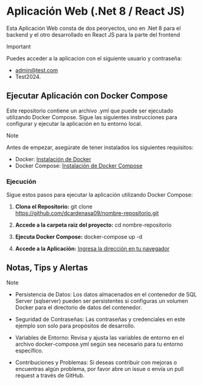 # Aplicación Web (.Net 8 / React JS)
Esta Aplicación Web consta de dos peoryectos, uno en .Net 8 para el backend y el otro desarrollado en React JS para la parte del frontend

> [!IMPORTANT]
> Puedes acceder a la aplicacion con el siguiente usuario y contraseña:
> - admin@test.com
> - Test2024.

## Ejecutar Aplicación con Docker Compose
Este repositorio contiene un archivo .yml que puede ser ejecutado utilizando Docker Compose. 
Sigue las siguientes instrucciones para configurar y ejecutar la aplicación en tu entorno local.

> [!NOTE]
> Antes de empezar, asegúrate de tener instalados los siguientes requisitos:
> - Docker: [Instalación de Docker](https://docs.docker.com/get-docker/)
> - Docker Compose: [Instalación de Docker Compose](https://docs.docker.com/compose/install/)

### Ejecución

Sigue estos pasos para ejecutar la aplicación utilizando Docker Compose:

1. **Clona el Repositorio:**
   git clone https://github.com/dcardenasa09/nombre-repositorio.git

2. **Accede a la carpeta raiz del proyecto:**
   cd nombre-repositorio

3. **Ejecuta Docker Compose:**
   docker-compose up -d

4. **Accede a la Aplicación:**
   [Ingresa la dirección en tu navegador](http://localhost:3000)

## Notas, Tips y Alertas

>[!NOTE]
>
> - Persistencia de Datos:
>   Los datos almacenados en el contenedor de SQL Server (sqlserver) pueden ser persistentes si configuras un volumen Docker para el directorio de datos del contenedor.
>
> - Seguridad de Contraseñas:
>   Las contraseñas y credenciales en este ejemplo son solo para propósitos de desarrollo.
>
> - Variables de Entorno:
>   Revisa y ajusta las variables de entorno en el archivo docker-compose.yml según sea necesario para tu entorno específico.
>
> - Contribuciones y Problemas:
>  Si deseas contribuir con mejoras o encuentras algún problema, por favor abre un issue o envía un pull request a través de GitHub.
